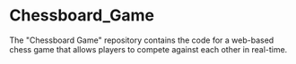 # Chessboard_Game
 The "Chessboard Game" repository contains the code for a web-based chess game that allows players to compete against each other in real-time.

